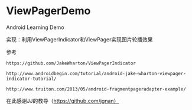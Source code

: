 # ViewPagerDemo

Android Learning Demo


实现：利用ViewPagerIndicator和ViewPager实现图片轮播效果

参考

    https://github.com/JakeWharton/ViewPagerIndicator
  
    http://www.androidbegin.com/tutorial/android-jake-wharton-viewpager-indicator-tutorial/
  
    http://www.truiton.com/2013/05/android-fragmentpageradapter-example/
  
在此感谢JJ的教导（https://github.com/jgnan）
